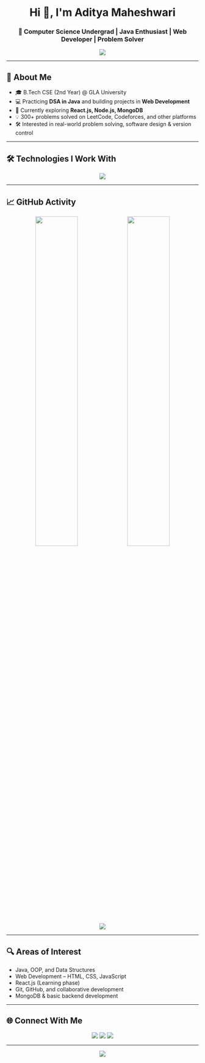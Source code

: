 <h1 align="center">Hi 👋, I'm Aditya Maheshwari</h1>
<h3 align="center">🚀 Computer Science Undergrad | Java Enthusiast | Web Developer | Problem Solver</h3>

<p align="center">
  <img src="https://readme-typing-svg.herokuapp.com?color=36BCF7&center=true&vCenter=true&multiline=true&lines=B.Tech+CSE+@GLA+University;Java+%7C+DSA+%7C+Web+Development;Learning+and+Building+Everyday..." />
</p>

---

## 🧠 About Me

- 🎓 B.Tech CSE (2nd Year) @ GLA University  
- 💻 Practicing **DSA in Java** and building projects in **Web Development**  
- 🌱 Currently exploring **React.js, Node.js, MongoDB**  
- 💡 300+ problems solved on LeetCode, Codeforces, and other platforms  
- 🛠️ Interested in real-world problem solving, software design & version control

---

## 🛠️ Technologies I Work With

<p align="center">
  <img src="https://skillicons.dev/icons?i=java,javascript,html,css,react,nodejs,mongodb,git,github,vscode,linux" />
</p>

---

## 📈 GitHub Activity

<p align="center">
  <img width="47%" src="https://github-readme-stats.vercel.app/api?username=Aditya25122005&show_icons=true&theme=radical" />
  <img width="47%" src="https://github-readme-streak-stats.herokuapp.com/?user=Aditya25122005&theme=radical" />
</p>

<p align="center">
  <img src="https://github-readme-stats.vercel.app/api/top-langs/?username=Aditya25122005&layout=compact&theme=radical" />
</p>

---

## 🔍 Areas of Interest

- Java, OOP, and Data Structures  
- Web Development – HTML, CSS, JavaScript  
- React.js (Learning phase)  
- Git, GitHub, and collaborative development  
- MongoDB & basic backend development

---

## 🌐 Connect With Me

<p align="center">
  <a href="mailto:aditya25pda@gmail.com"><img src="https://img.shields.io/badge/Gmail-%23EA4335?style=for-the-badge&logo=gmail&logoColor=white" /></a>
  <a href="https://www.linkedin.com/in/aditya-maheshwari-52a150267/"><img src="https://img.shields.io/badge/LinkedIn-%230077B5?style=for-the-badge&logo=linkedin&logoColor=white" /></a>
  <a href="https://codeforces.com/profile/Aditya_Maheshwari"><img src="https://img.shields.io/badge/Codeforces-%23FEFEFE?style=for-the-badge&logo=codeforces&logoColor=black" /></a>
</p>

---

<p align="center">
  <img src="https://readme-typing-svg.herokuapp.com?color=36BCF7&center=true&lines=Thanks+for+visiting+my+profile+%F0%9F%91%8B;Keep+Learning+%F0%9F%93%9A+Keep+Building+%F0%9F%9A%80" />
</p>
